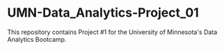 # UMN-Data_Analytics-Project_01
This repository contains Project #1 for the University of Minnesota's Data Analytics Bootcamp.
